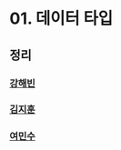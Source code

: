 # 01. 데이터 타입

## 정리

### [강해빈](./kanghaeven.md)

### [김지훈](./kimjihun.md)

### [여민수](./yeominsu.md)
